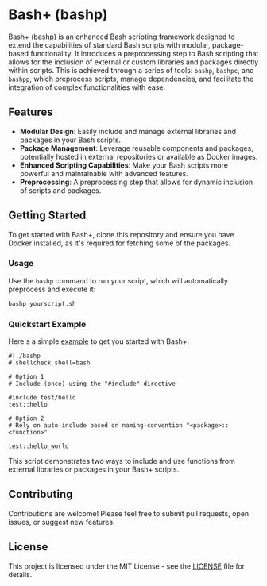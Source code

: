 # Bash+ (bashp)

Bash+ (bashp) is an enhanced Bash scripting framework designed to extend the capabilities of
standard Bash scripts with modular, package-based functionality. It introduces a preprocessing step
to Bash scripting that allows for the inclusion of external or custom libraries and packages
directly within scripts. This is achieved through a series of tools: `bashp`, `bashpc`, and
`bashpp`, which preprocess scripts, manage dependencies, and facilitate the integration of complex
functionalities with ease.

## Features

- **Modular Design**: Easily include and manage external libraries and packages in your Bash
  scripts.
- **Package Management**: Leverage reusable components and packages, potentially hosted in external
  repositories or available as Docker images.
- **Enhanced Scripting Capabilities**: Make your Bash scripts more powerful and maintainable with
  advanced features.
- **Preprocessing**: A preprocessing step that allows for dynamic inclusion of scripts and
  packages.

## Getting Started

To get started with Bash+, clone this repository and ensure you have Docker installed, as it's
required for fetching some of the packages.

### Usage

Use the `bashp` command to run your script, which will automatically preprocess and execute it:

```bash
bashp yourscript.sh
```

### Quickstart Example

Here's a simple [example](hello-world.sh) to get you started with Bash+:

```shell
#!./bashp
# shellcheck shell=bash

# Option 1
# Include (once) using the "#include" directive

#include test/hello
test::hello

# Option 2
# Rely on auto-include based on naming-convention "<package>::<function>"

test::hello_world
```

This script demonstrates two ways to include and use functions from external libraries or packages in your Bash+ scripts.

## Contributing

Contributions are welcome! Please feel free to submit pull requests, open issues, or suggest new
features.

## License

This project is licensed under the MIT License - see the [LICENSE](LICENSE) file for details.
